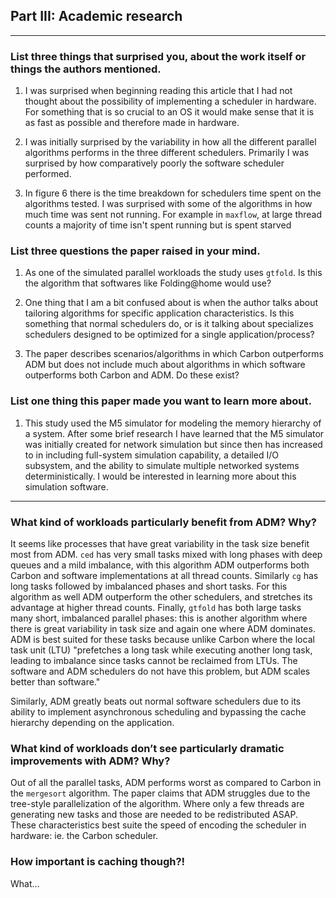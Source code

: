 ## Part III: Academic research
---
### List three things that surprised you, about the work itself or things the authors mentioned.
1. I was surprised when beginning reading this article that I had not thought about the possibility of implementing a scheduler in hardware. For something that is so crucial to an OS it would make sense that it is as fast as possible and therefore made in hardware.

2. I was initially surprised by the variability in how all the different parallel algorithms performs in the three different schedulers. Primarily I was surprised by how comparatively poorly the software scheduler performed.

3. In figure 6 there is the time breakdown for schedulers time spent on the algorithms tested. I was surprised with some of the algorithms in how much time was sent not running. For example in `maxflow`, at large thread counts a majority of time isn't spent running but is spent starved

### List three questions the paper raised in your mind.
1. As one of the simulated parallel workloads the study uses `gtfold`. Is this the algorithm that softwares like Folding@home would use?

2. One thing that I am a bit confused about is when the author talks about tailoring algorithms for specific application characteristics. Is this something that normal schedulers do, or is it talking about specializes schedulers designed to be optimized for a single application/process?

3. The paper describes scenarios/algorithms in which Carbon outperforms ADM but does not include much about algorithms in which software outperforms both Carbon and ADM. Do these exist?

### List one thing this paper made you want to learn more about.
1. This study used the M5 simulator for modeling the memory hierarchy of a system. After some brief research I have learned that the M5 simulator was initially created for network simulation but since then has increased to in including full-system simulation capability, a detailed I/O subsystem, and the ability to simulate multiple networked systems deterministically. I would be interested in learning more about this simulation software.

---
### What kind of workloads particularly benefit from ADM? Why?
It seems like processes that have great variability in the task size benefit most from ADM. `ced` has very small tasks mixed with long phases with deep queues and a mild imbalance, with this algorithm ADM outperforms both Carbon and software implementations at all thread counts. Similarly `cg` has long tasks followed by imbalanced phases and short tasks. For this algorithm as well ADM outperform the other schedulers, and stretches its advantage at higher thread counts. Finally, `gtfold` has both large tasks many short, imbalanced parallel phases: this is another algorithm where there is great variability in task size and again one where ADM dominates.
ADM is best suited for these tasks because unlike Carbon where the local task unit (LTU) "prefetches a long task while executing another long task, leading to imbalance since tasks cannot be reclaimed from LTUs. The software and ADM schedulers do not have this problem, but ADM scales better than software."

Similarly, ADM greatly beats out normal software schedulers due to its ability to implement asynchronous scheduling and bypassing the cache hierarchy depending on the application.

### What kind of workloads don’t see particularly dramatic improvements with ADM? Why?

Out of all the parallel tasks, ADM performs worst as compared to Carbon in the `mergesort` algorithm. The paper claims that ADM struggles due to the tree-style parallelization of the algorithm. Where only a few threads are generating new tasks and those are needed to be redistributed ASAP. These characteristics best suite the speed of encoding the scheduler in hardware: ie. the Carbon scheduler.

### How important is caching though?!
What...